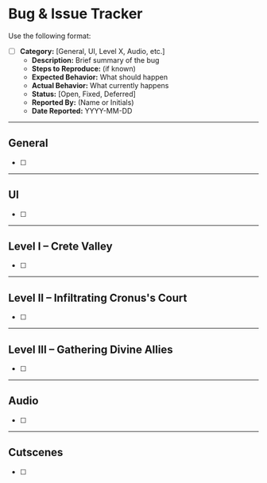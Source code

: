 # Bug & Issue Tracker

Use the following format:
- [ ] **Category:** [General, UI, Level X, Audio, etc.]
  - **Description:** Brief summary of the bug
  - **Steps to Reproduce:** (if known)
  - **Expected Behavior:** What should happen
  - **Actual Behavior:** What currently happens
  - **Status:** [Open, Fixed, Deferred]
  - **Reported By:** (Name or Initials)
  - **Date Reported:** YYYY-MM-DD

---

## General

- [ ]

---

## UI

- [ ]

---

## Level I – Crete Valley

- [ ]

---

## Level II – Infiltrating Cronus's Court

- [ ]

---

## Level III – Gathering Divine Allies

- [ ]

---

## Audio

- [ ]

---

## Cutscenes

- [ ]
